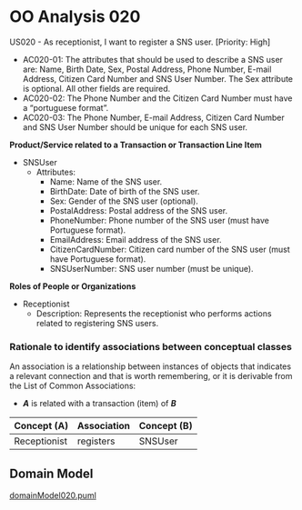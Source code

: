 # OO Analysis 020

US020 - As receptionist, I want to register a SNS user. [Priority: High]
- AC020-01: The attributes that should be used to describe a SNS user are: Name, Birth Date, Sex, Postal Address, Phone Number, E-mail Address, Citizen Card Number and SNS User Number. The Sex attribute is optional. All other fields are required.
- AC020-02: The Phone Number and the Citizen Card Number must have a “portuguese format”.
- AC020-03: The Phone Number, E-mail Address, Citizen Card Number and SNS User Number should be unique for each SNS user.

**Product/Service related to a Transaction or Transaction Line Item**

* SNSUser
    - Attributes:
        - Name: Name of the SNS user.
        - BirthDate: Date of birth of the SNS user.
        - Sex: Gender of the SNS user (optional).
        - PostalAddress: Postal address of the SNS user.
        - PhoneNumber: Phone number of the SNS user (must have Portuguese format).
        - EmailAddress: Email address of the SNS user.
        - CitizenCardNumber: Citizen card number of the SNS user (must have Portuguese format).
        - SNSUserNumber: SNS user number (must be unique).

**Roles of People or Organizations**

* Receptionist
    - Description: Represents the receptionist who performs actions related to registering SNS users.

### Rationale to identify associations between conceptual classes ###

An association is a relationship between instances of objects that indicates a relevant connection and that is worth remembering, or it is derivable from the List of Common Associations:

+ **_A_** is related with a transaction (item) of **_B_**

| Concept (A)   | Association | Concept (B) |
| -------------- | ----------- | ------------ |
| Receptionist  | registers    | SNSUser      |

## Domain Model

[domainModel020.puml](domainModel020.puml)